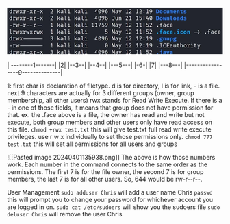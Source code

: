 
![UserManage](Images/20240401133850.png)

| --------1-------|    |2|   |--3--|  |--4--|     |---5---|  |-6-|    |7|   |---8---|   |-----------------9--------------|

1:  first char is declaration of filetype.  d is for directory, l is for link, - is a file.
	next 9 characters are actually for 3 different groups (owner, group membership, all other users)
	rwx stands for Read Write Execute.  If there is a - in one of those fields, it means that group does not have permission for that.
	ex.   the .face above is a file, the owner has read and write but not execute, both group members and other users only have read access on this file.
		`chmod +rwx test.txt`   this will give test.txt full read write execute privileges.  use r w x individually to set those permissions only.
		`chmod 777 test.txt`    this will set all permissions for all users and groups

![[Pasted image 20240401135938.png]]
The above is how those numbers work.  Each number in the command connects to the same order as the permissions.  The first 7 is for the file owner, the second 7 is for group members, the last 7 is for all other users.  So, 644 would be rw-r--r--.


User Management
	`sudo adduser Chris`   will add a user name Chris
	`passwd`      this will prompt you to change your password for whichever account you are logged in on.
	`sudo cat /etc/sudoers`   will show you the sudoers file
	`sudo deluser Chris`    will remove the user Chris